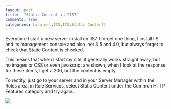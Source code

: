 ```yaml
---
layout: post
title:  "Static Content in IIS7"
comments: true
categories: [asp.net,IIS,IIS,Static Content]
---
```


Everytime I start a new server install on IIS7 I forget one thing, I install IIS and its management console and also .net 3.5 and 4.0, but always forget to check that Static Content is checked.

This means that when I start my site, it generally works straight away, but no images or CSS or even javascript are shown, when I look at the response for these items, I get a 200, but the content is empty.

To rectify, just go to your server and in your Server Manager within the Roles area, in Role Services, select Static Content under the Common HTTP Features category and try again.

![](http://www.meloveyouruntime.com/wp-content/uploads/2011/04/static_content.gif)
